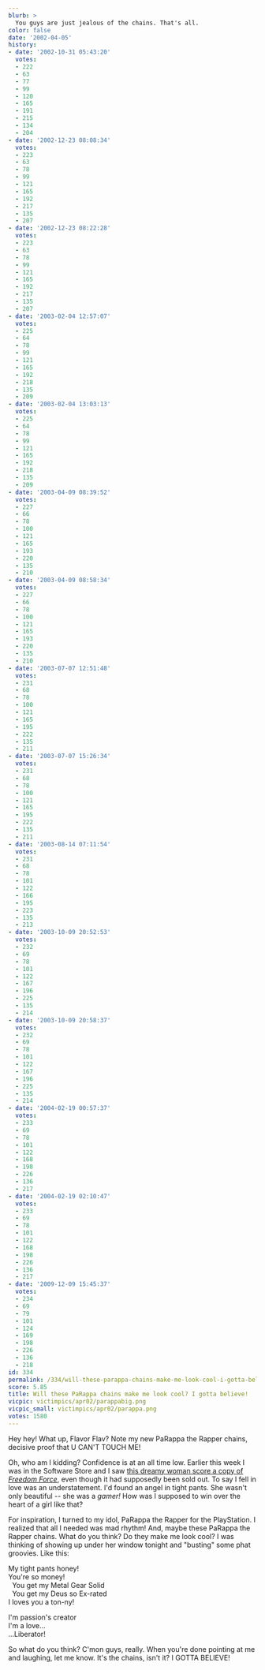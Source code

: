```yaml
---
blurb: >
  You guys are just jealous of the chains. That's all.
color: false
date: '2002-04-05'
history:
- date: '2002-10-31 05:43:20'
  votes:
  - 222
  - 63
  - 77
  - 99
  - 120
  - 165
  - 191
  - 215
  - 134
  - 204
- date: '2002-12-23 08:08:34'
  votes:
  - 223
  - 63
  - 78
  - 99
  - 121
  - 165
  - 192
  - 217
  - 135
  - 207
- date: '2002-12-23 08:22:28'
  votes:
  - 223
  - 63
  - 78
  - 99
  - 121
  - 165
  - 192
  - 217
  - 135
  - 207
- date: '2003-02-04 12:57:07'
  votes:
  - 225
  - 64
  - 78
  - 99
  - 121
  - 165
  - 192
  - 218
  - 135
  - 209
- date: '2003-02-04 13:03:13'
  votes:
  - 225
  - 64
  - 78
  - 99
  - 121
  - 165
  - 192
  - 218
  - 135
  - 209
- date: '2003-04-09 08:39:52'
  votes:
  - 227
  - 66
  - 78
  - 100
  - 121
  - 165
  - 193
  - 220
  - 135
  - 210
- date: '2003-04-09 08:58:34'
  votes:
  - 227
  - 66
  - 78
  - 100
  - 121
  - 165
  - 193
  - 220
  - 135
  - 210
- date: '2003-07-07 12:51:48'
  votes:
  - 231
  - 68
  - 78
  - 100
  - 121
  - 165
  - 195
  - 222
  - 135
  - 211
- date: '2003-07-07 15:26:34'
  votes:
  - 231
  - 68
  - 78
  - 100
  - 121
  - 165
  - 195
  - 222
  - 135
  - 211
- date: '2003-08-14 07:11:54'
  votes:
  - 231
  - 68
  - 78
  - 101
  - 122
  - 166
  - 195
  - 223
  - 135
  - 213
- date: '2003-10-09 20:52:53'
  votes:
  - 232
  - 69
  - 78
  - 101
  - 122
  - 167
  - 196
  - 225
  - 135
  - 214
- date: '2003-10-09 20:58:37'
  votes:
  - 232
  - 69
  - 78
  - 101
  - 122
  - 167
  - 196
  - 225
  - 135
  - 214
- date: '2004-02-19 00:57:37'
  votes:
  - 233
  - 69
  - 78
  - 101
  - 122
  - 168
  - 198
  - 226
  - 136
  - 217
- date: '2004-02-19 02:10:47'
  votes:
  - 233
  - 69
  - 78
  - 101
  - 122
  - 168
  - 198
  - 226
  - 136
  - 217
- date: '2009-12-09 15:45:37'
  votes:
  - 234
  - 69
  - 79
  - 101
  - 124
  - 169
  - 198
  - 226
  - 136
  - 218
id: 334
permalink: /334/will-these-parappa-chains-make-me-look-cool-i-gotta-believe/
score: 5.85
title: Will these PaRappa chains make me look cool? I gotta believe!
vicpic: victimpics/apr02/parappabig.png
vicpic_small: victimpics/apr02/parappa.png
votes: 1580
---
```


Hey hey! What up, Flavor Flav? Note my new PaRappa the Rapper chains,
decisive proof that U CAN'T TOUCH ME!

Oh, who am I kidding? Confidence is at an all time low. Earlier this
week I was in the Software Store and I saw [this dreamy woman score a
copy of *Freedom Force*](@/victim/332.md), even though it had
supposedly been sold out. To say I fell in love was an understatement.
I'd found an angel in tight pants. She wasn't only beautiful -- she was
a *gamer!* How was I supposed to win over the heart of a girl like that?

For inspiration, I turned to my idol, PaRappa the Rapper for the
PlayStation. I realized that all I needed was mad rhythm! And, maybe
these PaRappa the Rapper chains. What do you think? Do they make me look
cool? I was thinking of showing up under her window tonight and
"busting" some phat groovies. Like this:

My tight pants honey!  
 You're so money!  
 &nbsp; You get my Metal Gear Solid  
 &nbsp; You get my Deus so Ex-rated  
 I loves you a ton-ny!

I'm passion's creator  
 I'm a love...  
 ...Liberator!

So what do you think? C'mon guys, really. When you're done pointing at
me and laughing, let me know. It's the chains, isn't it? I GOTTA
BELIEVE!